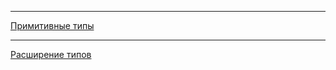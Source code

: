 ______
[Примитивные типы](src/main/resources/images/primitiveTypeJava.jpg)
______
[Расширение типов](src/main/resources/images/extensionTypes.jpg)
